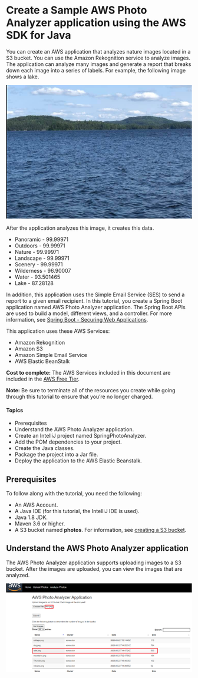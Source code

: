 #  Create a Sample AWS Photo Analyzer application using the AWS SDK for Java

You can create an AWS application that analyzes nature images located in a S3 bucket. You can use the Amazon Rekognition service to analyze images. 
The application can analyze many images and generate a report that breaks down each image into a series of labels. 
For example, the following image shows a lake.

![AWS Photo Analyzer](images/Lake.png)

After the application analyzes this image, it creates this data. 
*	Panoramic - 99.99971
*	Outdoors - 99.99971
*	Nature - 99.99971
*	Landscape - 99.99971
*	Scenery	 - 99.99971
*	Wilderness - 96.90007
*	Water - 93.501465
*	Lake - 87.28128

In addition, this application uses the Simple Email Service (SES) to send a report to a given email recipient. In this tutorial, you create a Spring Boot application named AWS Photo Analyzer application. The Spring Boot APIs are used to build a model, different views, and a controller. For more information, see [Spring Boot - Securing Web Applications](https://www.tutorialspoint.com/spring_boot/spring_boot_securing_web_applications.htm).

This application uses these AWS Services: 
*	Amazon Rekognition
*	Amazon S3
*	Amazon Simple Email Service
*	AWS Elastic BeanStalk

**Cost to complete:** The AWS Services included in this document are included in the [AWS Free Tier](https://aws.amazon.com/free/?all-free-tier.sort-by=item.additionalFields.SortRank&all-free-tier.sort-order=asc). 

**Note:** Be sure to terminate all of the resources you create while going through this tutorial to ensure that you’re no longer charged.

#### Topics

+ Prerequisites
+ Understand the AWS Photo Analyzer application.
+ Create an IntelliJ project named SpringPhotoAnalyzer.
+ Add the POM dependencies to your project.
+	Create the Java classes. 
+	Package the project into a Jar file.
+	Deploy the application to the AWS Elastic Beanstalk.

## Prerequisites

To follow along with the tutorial, you need the following:

+ An AWS Account.
+ A Java IDE (for this tutorial, the IntelliJ IDE is used).
+ Java 1.8 JDK. 
+ Maven 3.6 or higher.
+ A S3 bucket named **photos**. For information, see [creating a S3 bucket](https://docs.aws.amazon.com/AmazonS3/latest/gsg/CreatingABucket.html).

## Understand the AWS Photo Analyzer application

The AWS Photo Analyzer application supports uploading images to a S3 bucket. After the images are uploaded, you can view the images that are analyzed.

![AWS Photo Analyzer](images/Photo1.png)
